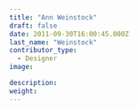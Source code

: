 ```yaml
---
title: "Ann Weinstock"
draft: false
date: 2011-09-30T16:00:45.000Z
last_name: "Weinstock"
contributor_type:
  - Designer
image:

description:
weight:
---
```



